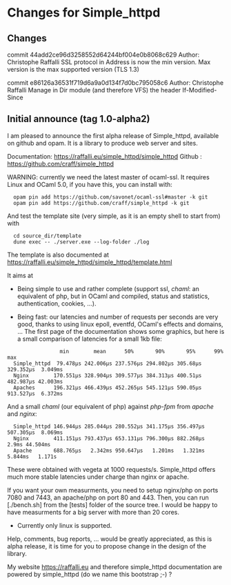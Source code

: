 # Changes for Simple_httpd

## Changes

commit 44add2ce96d3258552d64244bf004e0b8068c629
Author: Christophe Raffalli
    SSL protocol in Address is now the min version. Max version is
	the max supported version (TLS 1.3)

commit e86126a36531f719d6a9a0d134f7d0bc795058c6
Author: Christophe Raffalli
    Manage in Dir module (and therefore VFS) the header If-Modified-Since

## Initial announce (tag 1.0-alpha2)

I am pleased to announce the first alpha release of Simple_httpd, available on
github and opam. It is a library to produce web server and sites.

  Documentation: https://raffalli.eu/simple_httpd/simple_httpd
  Github       : https://github.com/craff/simple_httpd

WARNING: currently we need the latest master of ocaml-ssl.
It requires Linux and OCaml 5.0, if you have this,
you can install with:
```
  opam pin add https://github.com/savonet/ocaml-ssl#master -k git
  opam pin add https://github.com/craff/simple_httpd -k git
```
And test the template site (very simple, as it is an empty shell to start
from) with
```
  cd source_dir/template
  dune exec -- ./server.exe --log-folder ./log
```
The template is also documented at https://raffalli.eu/simple_httpd/simple_httpd/template.html

It aims at

- Being simple to use and rather complete (support ssl, *chaml*: an equivalent of php,
  but in OCaml and compiled, status and statistics, authentication, cookies, ...).

- Being fast: our latencies and number of requests per seconds are very good,
  thanks to using linux epoll, eventfd, OCaml's effects and domains, ...
  The first page of the documentation shows some graphics, but here is a small
  comparison of latencies for a small 1kb file:

```
                 min        mean      50%       90%       95%      99%      max
  Simple_httpd  79.478µs 242.006µs 237.576µs 294.802µs 305.68µs 329.352µs  3.049ms
  Nginx        170.551µs 328.904µs 309.577µs 384.313µs 400.51µs 482.987µs 42.003ms
  Apaches      196.321µs 466.439µs 452.265µs 545.121µs 590.05µs 913.527µs  6.372ms
```
  And a small *chaml* (our equivalent of php) against *php-fpm* from *apache*
  and *nginx*:
```
  Simple_httpd 146.944µs 285.044µs 280.552µs 341.175µs 356.497µs 507.305µs  8.069ms
  Nginx        411.151µs 793.437µs 653.131µs 796.300µs 882.268µs     2.9ms 44.504ms
  Apache       688.765µs   2.342ms 950.647µs   1.201ms   1.321ms   5.844ms   1.171s
```
  These were obtained with vegeta at 1000 requests/s. Simple_httpd offers much
  more stable latencies under charge than nginx or apache.

  If you want your own measurments, you need to setup nginx/php on ports 7080
  and 7443, an apache/php on port 80 and 443. Then, you can run [./bench.sh]
  from the [tests] folder of the source tree. I would be happy to have
  measurments for a big server with more than 20 cores.

- Currently only linux is supported.

Help, comments, bug reports, ... would be greatly appreciated, as this is
alpha release, it is time for you to propose change in the design of the
library.

My website https://raffalli.eu and therefore simple_httpd documentation are
powered by simple_httpd (do we name this bootstrap ;-) ?

